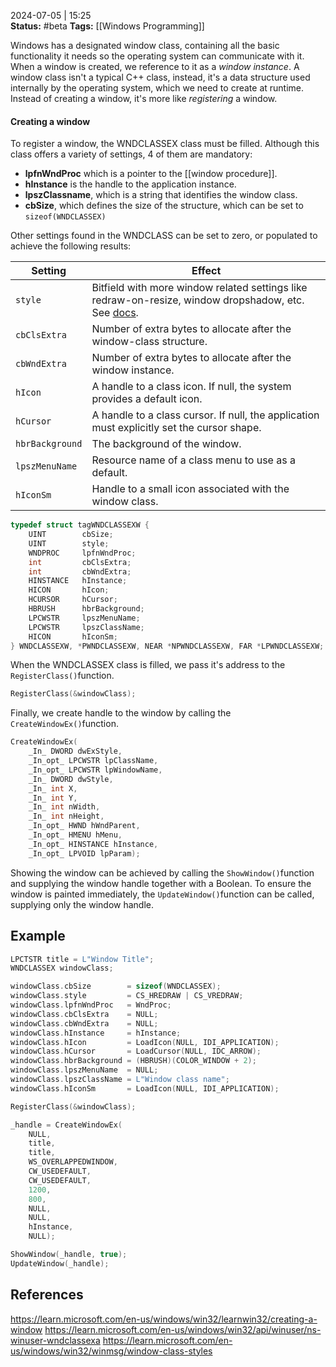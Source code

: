 2024-07-05 | 15:25  
**Status:** #beta
**Tags:** [[Windows Programming]]

Windows has a designated window class, containing all the basic functionality it needs so the operating system can communicate with it. When a window is created, we reference to it as a *window instance*. A window class isn't a typical C++ class, instead, it's a data structure used internally by the operating system, which we need to create at runtime. Instead of creating a window, it's more like *registering* a window.

#### Creating a window
To register a window, the WNDCLASSEX class must be filled. Although this class offers a variety of settings, 4 of them are mandatory:
- **lpfnWndProc** which is a pointer to the [[window procedure]]. 
- **hInstance** is the handle to the application instance.
- **lpszClassname**, which is a string that identifies the window class.
- **cbSize**, which defines the size of the structure, which can be set to ```sizeof(WNDCLASSEX)```

Other settings found in the WNDCLASS can be set to zero, or populated to achieve the following results:

| Setting             | Effect                                                                                                                                                                            |
| ------------------- | --------------------------------------------------------------------------------------------------------------------------------------------------------------------------------- |
| ```style```         | Bitfield with more window related settings like redraw-on-resize, window dropshadow, etc. See [docs](https://learn.microsoft.com/en-us/windows/win32/winmsg/window-class-styles). |
| ```cbClsExtra```    | Number of extra bytes to allocate after the window-class structure.                                                                                                               |
| ```cbWndExtra```    | Number of extra bytes to allocate after the window instance.                                                                                                                      |
| ```hIcon```         | A handle to a class icon. If null, the system provides a default icon.                                                                                                            |
| ```hCursor```       | A handle to a class cursor. If null, the application must explicitly set the cursor shape.                                                                                        |
| ```hbrBackground``` | The background of the window.                                                                                                                                                     |
| ```lpszMenuName```  | Resource name of a class menu to use as a default.                                                                                                                                |
| ```hIconSm```       | Handle to a small icon associated with the window class.                                                                                                                          |
```cpp
typedef struct tagWNDCLASSEXW {
    UINT        cbSize;
    UINT        style;
    WNDPROC     lpfnWndProc;
    int         cbClsExtra;
    int         cbWndExtra;
    HINSTANCE   hInstance;
    HICON       hIcon;
    HCURSOR     hCursor;
    HBRUSH      hbrBackground;
    LPCWSTR     lpszMenuName;
    LPCWSTR     lpszClassName;
    HICON       hIconSm;
} WNDCLASSEXW, *PWNDCLASSEXW, NEAR *NPWNDCLASSEXW, FAR *LPWNDCLASSEXW;
```

When the WNDCLASSEX class is filled, we pass it's address to the ```RegisterClass()```function. 

```cpp
RegisterClass(&windowClass);
```

Finally, we create handle to the window by calling the ```CreateWindowEx()```function.

```cpp
CreateWindowEx(
    _In_ DWORD dwExStyle,
    _In_opt_ LPCWSTR lpClassName,
    _In_opt_ LPCWSTR lpWindowName,
    _In_ DWORD dwStyle,
    _In_ int X,
    _In_ int Y,
    _In_ int nWidth,
    _In_ int nHeight,
    _In_opt_ HWND hWndParent,
    _In_opt_ HMENU hMenu,
    _In_opt_ HINSTANCE hInstance,
    _In_opt_ LPVOID lpParam);
```

Showing the window can be achieved by calling the ```ShowWindow()```function and supplying the window handle together with a Boolean. To ensure the window is painted immediately, the ```UpdateWindow()```function can be called, supplying only the window handle.
## Example

```cpp
LPCTSTR title = L"Window Title";
WNDCLASSEX windowClass;

windowClass.cbSize        = sizeof(WNDCLASSEX);
windowClass.style         = CS_HREDRAW | CS_VREDRAW;
windowClass.lpfnWndProc   = WndProc;
windowClass.cbClsExtra    = NULL;
windowClass.cbWndExtra    = NULL;
windowClass.hInstance     = hInstance;
windowClass.hIcon         = LoadIcon(NULL, IDI_APPLICATION);
windowClass.hCursor       = LoadCursor(NULL, IDC_ARROW);
windowClass.hbrBackground = (HBRUSH)(COLOR_WINDOW + 2);
windowClass.lpszMenuName  = NULL;
windowClass.lpszClassName = L"Window class name";
windowClass.hIconSm       = LoadIcon(NULL, IDI_APPLICATION);

RegisterClass(&windowClass);

_handle = CreateWindowEx(
	NULL, 
	title, 
	title, 
	WS_OVERLAPPEDWINDOW, 
	CW_USEDEFAULT, 
	CW_USEDEFAULT, 
	1200, 
	800, 
	NULL, 
	NULL, 
	hInstance, 
	NULL);

ShowWindow(_handle, true);
UpdateWindow(_handle);
```

## References
https://learn.microsoft.com/en-us/windows/win32/learnwin32/creating-a-window
https://learn.microsoft.com/en-us/windows/win32/api/winuser/ns-winuser-wndclassexa
https://learn.microsoft.com/en-us/windows/win32/winmsg/window-class-styles